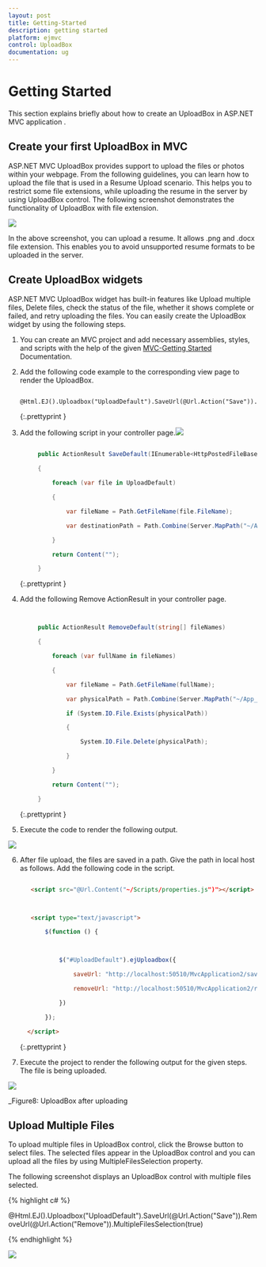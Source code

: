 ```yaml
---
layout: post
title: Getting-Started
description: getting started
platform: ejmvc
control: UploadBox
documentation: ug
---
```


# Getting Started

This section explains briefly about how to create an UploadBox in ASP.NET MVC application .

## Create your first UploadBox in MVC

ASP.NET MVC UploadBox provides support to upload the files or photos within your webpage. From the following guidelines, you can learn how to upload the file that is used in a Resume Upload scenario. This helps you to restrict some file extensions, while uploading the resume in the server by using UploadBox control. The following screenshot demonstrates the functionality of UploadBox with file extension.

![](Getting-Started_images/Getting-Started_img1.png)



In the above screenshot, you can upload a resume. It allows .png and .docx file extension. This enables you to avoid unsupported resume formats to be uploaded in the server.

## Create UploadBox widgets

ASP.NET MVC UploadBox widget has built-in features like Upload multiple files, Delete files, check the status of the file, whether it shows complete or failed, and retry uploading the files.  You can easily create the UploadBox widget by using the following steps.

1. You can create an MVC project and add necessary assemblies, styles, and scripts with the help of the given [MVC-Getting Started](http://help.syncfusion.com/ug/js/Documents/gettingstartedwithmv.htm) Documentation.
2. Add the following code example to the corresponding view page to render the UploadBox.
   
   ~~~ html

   @Html.EJ().Uploadbox("UploadDefault").SaveUrl(@Url.Action("Save")).RemoveUrl(@Url.Action("Remove"))

   ~~~
   {:.prettyprint }

3. Add the following script in your controller page.![](Getting-Started_images/Getting-Started_img2.png)

   ~~~ cs
   
		public ActionResult SaveDefault(IEnumerable<HttpPostedFileBase> UploadDefault)

        {

            foreach (var file in UploadDefault)

            {

                var fileName = Path.GetFileName(file.FileName);

                var destinationPath = Path.Combine(Server.MapPath("~/App_Data"), fileName);

            }

            return Content("");

        } 

   ~~~
   {:.prettyprint }

4. Add the following Remove ActionResult in your controller page.

   ~~~ cs


    	public ActionResult RemoveDefault(string[] fileNames)

        {

            foreach (var fullName in fileNames)

            {

                var fileName = Path.GetFileName(fullName);

                var physicalPath = Path.Combine(Server.MapPath("~/App_Data"), fileName);

                if (System.IO.File.Exists(physicalPath))

                {

                    System.IO.File.Delete(physicalPath);

                }

            }

            return Content("");

        }


   ~~~
   {:.prettyprint }


5. Execute the code to render the following output.



![](Getting-Started_images/Getting-Started_img3.png)



6. After file upload, the files are saved in a path. Give the path in local host as follows. Add the following code in the script.

   ~~~ html

	  <script src="@Url.Content("~/Scripts/properties.js")"></script>



      <script type="text/javascript">

          $(function () {



              $("#UploadDefault").ejUploadbox({

                  saveUrl: "http://localhost:50510/MvcApplication2/saveFiles.ashx",

                  removeUrl: "http://localhost:50510/MvcApplication2/removeFiles.ashx"

              })

          });

     </script>

   ~~~
   {:.prettyprint }

7. Execute the project to render the following output for the given steps. The file is being uploaded.


![](Getting-Started_images/Getting-Started_img4.png)



_Figure8: UploadBox after uploading



## Upload Multiple Files

To upload multiple files in UploadBox control, click the Browse button to select files. The selected files appear in the UploadBox control and you can upload all the files by using MultipleFilesSelection property.

The following screenshot displays an UploadBox control with multiple files selected.



{% highlight c# %}

@Html.EJ().Uploadbox("UploadDefault").SaveUrl(@Url.Action("Save")).RemoveUrl(@Url.Action("Remove")).MultipleFilesSelection(true)

{% endhighlight %}

![](Getting-Started_images/Getting-Started_img5.png)



